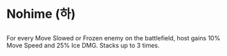 # Nohime (하)

##

For every Move Slowed or Frozen enemy on the battlefield, host gains 10% Move Speed and 25% Ice DMG. Stacks up to 3 times.

